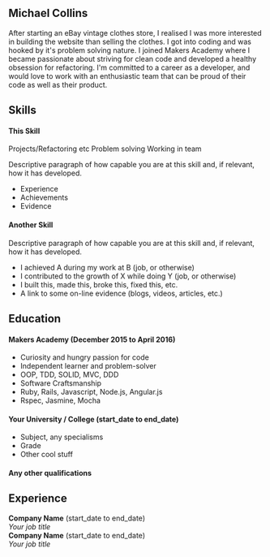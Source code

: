 ## Michael Collins

<!-- After starting an eBay vintage clothes store, I realised I was more interested in building the website than selling the clothes. I got into code and discovered I really enjoyed the problem solving aspect. At Makers Academy I became passionate about clean code, TDD, and developed a healthy obsession for refactoring. I want to work as a developer with an enthusiastic team that can be proud of their code as well as their product.  -->

After starting an eBay vintage clothes store, I realised I was more interested in building the website than selling the clothes. I got into coding and was hooked by it's problem solving nature. I joined Makers Academy where I became passionate about striving for clean code and developed a healthy obsession for refactoring. I'm committed to a career as a developer, and would love to work with an enthusiastic team that can be proud of their code as well as their product.

## Skills

#### This Skill

Projects/Refactoring etc
Problem solving
Working in team

Descriptive paragraph of how capable you are at this skill and, if relevant, how it has developed.

- Experience
- Achievements
- Evidence


#### Another Skill

Descriptive paragraph of how capable you are at this skill and, if relevant, how it has developed.

- I achieved A during my work at B (job, or otherwise)
- I contributed to the growth of X while doing Y (job, or otherwise)
- I built this, made this, broke this, fixed this, etc.
- A link to some on-line evidence (blogs, videos, articles, etc.)

## Education

#### Makers Academy (December 2015 to April 2016)

- Curiosity and hungry passion for code
- Independent learner and problem-solver
- OOP, TDD, SOLID, MVC, DDD
- Software Craftsmanship
- Ruby, Rails, Javascript, Node.js, Angular.js
- Rspec, Jasmine, Mocha

#### Your University / College (start_date to end_date)

- Subject, any specialisms
- Grade
- Other cool stuff

#### Any other qualifications

## Experience

**Company Name** (start_date to end_date)    
*Your job title*  
**Company Name** (start_date to end_date)   
*Your job title*  
